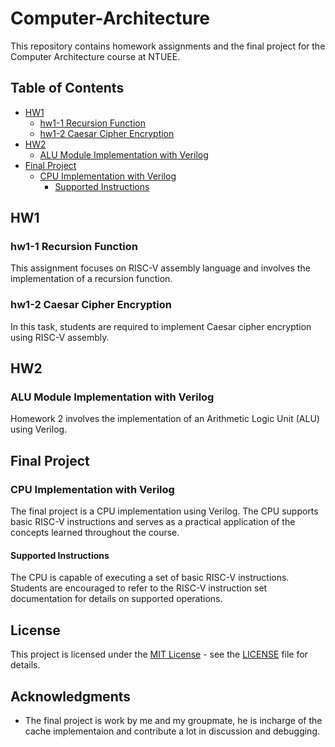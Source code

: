 # Computer-Architecture

This repository contains homework assignments and the final project for the Computer Architecture course at NTUEE.

## Table of Contents

- [HW1](#hw1)
  - [hw1-1 Recursion Function](#hw1-1-recursion-function)
  - [hw1-2 Caesar Cipher Encryption](#hw1-2-caesar-cipher-encryption)
- [HW2](#hw2)
  - [ALU Module Implementation with Verilog](#alu-module-implementation-with-verilog)
- [Final Project](#final-project)
  - [CPU Implementation with Verilog](#cpu-implementation-with-verilog)
    - [Supported Instructions](#supported-instructions)

## HW1

### hw1-1 Recursion Function

This assignment focuses on RISC-V assembly language and involves the implementation of a recursion function.

### hw1-2 Caesar Cipher Encryption

In this task, students are required to implement Caesar cipher encryption using RISC-V assembly.

## HW2

### ALU Module Implementation with Verilog

Homework 2 involves the implementation of an Arithmetic Logic Unit (ALU) using Verilog.

## Final Project

### CPU Implementation with Verilog

The final project is a CPU implementation using Verilog. The CPU supports basic RISC-V instructions and serves as a practical application of the concepts learned throughout the course.

#### Supported Instructions

The CPU is capable of executing a set of basic RISC-V instructions. Students are encouraged to refer to the RISC-V instruction set documentation for details on supported operations.

## License

This project is licensed under the [MIT License](LICENSE.md) - see the [LICENSE](LICENSE) file for details.

## Acknowledgments

- The final project is work by me and my groupmate, he is incharge of the cache implementaion and contribute a lot in discussion and debugging.

